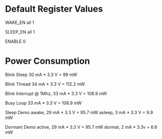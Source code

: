 # Default Register Values
WAKE_EN all 1

SLEEP_EN all 1

ENABLE 0

# Power Consumption
Blink Sleep
30 mA * 3.3 V = 99 mW

Blink Thread
34 mA * 3.3 V = 112.2 mW

Blink Interrupt
@ 1Mhz, 33 mA * 3.3 V = 108.9 mW

Busy Loop
33 mA * 3.3 V = 108.9 mW

Sleep Demo
awake, 29 mA * 3.3 V = 95.7 mW
asleep, 3 mA * 3.3 V = 9.9 mW

Dormant Demo
active, 29 mA * 3.3 V = 95.7 mW
dormat, 2 mA * 3.3v = 6.6 mW
